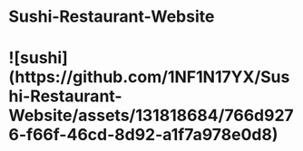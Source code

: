 # Sushi-Restaurant-Website

<h1>![sushi](https://github.com/1NF1N17YX/Sushi-Restaurant-Website/assets/131818684/766d9276-f66f-46cd-8d92-a1f7a978e0d8)</h1>

